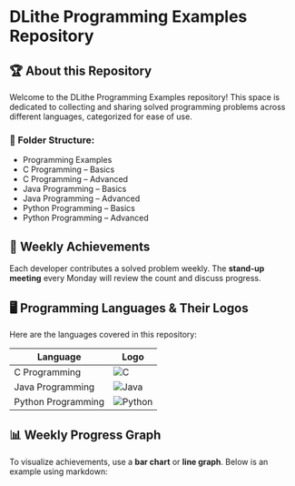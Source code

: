 # DLithe Programming Examples Repository

## 🏆 About this Repository
Welcome to the DLithe Programming Examples repository! This space is dedicated to collecting and sharing solved programming problems across different languages, categorized for ease of use.

### 📂 Folder Structure:
- Programming Examples
- C Programming – Basics
- C Programming – Advanced
- Java Programming – Basics
- Java Programming – Advanced
- Python Programming – Basics
- Python Programming – Advanced

## 🚀 Weekly Achievements
Each developer contributes a solved problem weekly. The **stand-up meeting** every Monday will review the count and discuss progress.

## 🖥️ Programming Languages & Their Logos
Here are the languages covered in this repository:

| Language | Logo |
|----------|------|
| C Programming | ![C](https://upload.wikimedia.org/wikipedia/commons/1/19/C_Logo.png) |
| Java Programming | ![Java](https://upload.wikimedia.org/wikipedia/en/3/30/Java_programming_language_logo.svg) |
| Python Programming | ![Python](https://upload.wikimedia.org/wikipedia/commons/c/c3/Python-logo-notext.svg) |

## 📊 Weekly Progress Graph
To visualize achievements, use a **bar chart** or **line graph**. Below is an example using markdown:
